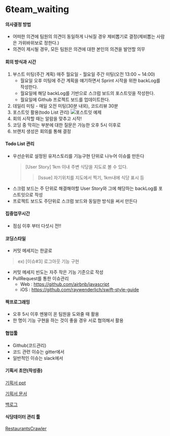 # 6team_waiting

#### 의사결정 방법
 * 어떠한 의견에 팀원의 의견이 동일하게 나눠질 경우 제비뽑기로 결정(제비뽑는 사람은 가위바위보로 정한다.)
 * 의견이 제시될 경우, 모든 팀원은 의견에 대한 본인의 의견을 발언할 의무


#### 회의 방식과 시간
 1. 부스트 미팅(주간 계획) 매주 월요일 - 월요일 주간 미팅(오전 13:00 ~ 14:00)
    - 월요일 오후 미팅에 주간 계획을 얘기하면서 Sprint 시작을 위한 backLog를 작성한다.
    - 월요일에 해당 backLog를 기반으로 스크럼 보드의 포스트잇을 작성한다. 
    - 월요일에 Github 프로젝트 보드를 업데이트한다.
 2. 데일리 미팅 - 매일 오전 미팅(30분 내외), 코드리뷰 30분
 3. 포스트잇 활용(todo List 관리) 
![포스트잇 예제](https://dl.dropboxusercontent.com/s/04kxbac26x669aa/%EC%8A%A4%ED%81%AC%EB%A6%B0%EC%83%B7%202017-08-01%20%EC%98%A4%ED%9B%84%205.39.45.png)
 4. 회의 시작할 때는 알람을 맞추고 시작!
 5. 코딩 중 막히는 부분에 대한 질문은 가능한 오후 5시 이후로
 6. 브랜치 생성은 회의를 통해 결정


#### Todo List 관리
 * 우선순위로 설정된 유저스토리를 기능구현 단위로 나누어 이슈를 만든다
    > [User Story] 1km 이내 주변 식당을 지도로 볼 수 있다.
    >> [Issue] 자기위치를 지도에서 찍기, 1km내에 식당 표시 등
 * 스크럼 보드는 주 단위로 해결해야할 User Story와 그에 해당하는 backLog를 포스트잇으로 작성
 * 프로젝트 보드도 주단위로 스크럼 보드와 동일한 방식을 써서 만든다
    


#### 집중업무시간
 * 점심 이후 부터 다섯시 전!!


#### 코딩스타일
 * 커밋 메세지는 한글로
 > ex) [이슈#3] 로그아웃 기능 구현
 * 커밋 메세지 빈도는 자주 작은 기능 기준으로 작성
 * PullRequest를 통한 이슈관리
    - Web : https://github.com/airbnb/javascript
    - iOS : https://github.com/raywenderlich/swift-style-guide
 

 #### 짝프로그래밍
 * 오후 5시 이후 멘붕이 온 팀원을 도와줄 때 활용
 * 한 명이 기능 구현을 하는 것이 좋을 경우 서로 협의해서 활용


 #### 협업툴

 * Github(코드관리)
 * 코드 관련 이슈는 gitter에서
 * 일반적인 이슈는 slack에서


 #### 기획서 초안(작성중)
[기획서 ppt](https://docs.google.com/presentation/d/1tO2MAt91zLZ4XJ8BjgEq69rn6emBIgcHJ56IK1axbRg/edit?usp=sharing)

[기획서 문서](https://docs.google.com/document/d/1TcUyQYjvQZ4czte1YkAl4l8rGsATRYmtd5_T4IUlcrc/edit?usp=sharing)

[백로그](https://docs.google.com/spreadsheets/d/1sA4d282j67KcqoBuMlROVYIhCIuDnVJyANbYvu1r9-4/edit?usp=sharing)


 #### 식당데이터 관리 툴
 
 [RestaurantsCrawler](https://github.com/buk4130/RestaurantsCrawler)
